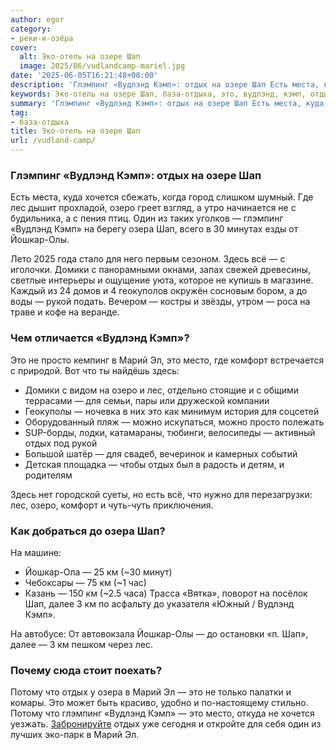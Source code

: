 ```yaml
---
author: egor
category:
- реки-и-озёра
cover:
  alt: Эко-отель на озере Шап
  image: 2025/06/vudlandcamp-mariel.jpg
date: '2025-06-05T16:21:48+00:00'
description: 'Глэмпинг «Вудлэнд Кэмп»: отдых на озере Шап Есть места, куда хочется сбежать, когда город слишком шумный. Где лес дышит прохладой, озеро греет взгляд, а...'
keywords: Эко-отель на озере Шап, база-отдыха, это, вудлэнд, кэмп, отдых, шап, лес, глэмпинг, озеро, озера, йошкар, марий, хочется, олы, вс, домики
summary: 'Глэмпинг «Вудлэнд Кэмп»: отдых на озере Шап Есть места, куда хочется сбежать, когда город слишком шумный. Где лес дышит прохладой, озеро греет взгляд, а...'
tag:
- база-отдыха
title: Эко-отель на озере Шап
url: /vudland-camp/
---
```


### Глэмпинг «Вудлэнд Кэмп»: отдых на озере Шап

Есть места, куда хочется сбежать, когда город слишком шумный. Где лес дышит прохладой, озеро греет взгляд, а утро начинается не с будильника, а с пения птиц. Один из таких уголков — глэмпинг «Вудлэнд Кэмп» на берегу озера Шап, всего в 30 минутах езды от Йошкар-Олы.

Лето 2025 года стало для него первым сезоном. Здесь всё — с иголочки. Домики с панорамными окнами, запах свежей древесины, светлые интерьеры и ощущение уюта, которое не купишь в магазине. Каждый из 24 домов и 4 геокуполов окружён сосновым бором, а до воды — рукой подать. Вечером — костры и звёзды, утром — роса на траве и кофе на веранде.

### Чем отличается «Вудлэнд Кэмп»?

Это не просто кемпинг в Марий Эл, это место, где комфорт встречается с природой.
Вот что ты найдёшь здесь:

- Домики с видом на озеро и лес, отдельно стоящие и с общими террасами — для семьи, пары или дружеской компании
- Геокуполы — ночевка в них это как минимум история для соцсетей
- Оборудованный пляж — можно искупаться, можно просто полежать
- SUP-борды, лодки, катамараны, тюбинги, велосипеды — активный отдых под рукой
- Большой шатёр — для свадеб, вечеринок и камерных событий
- Детская площадка — чтобы отдых был в радость и детям, и родителям

Здесь нет городской суеты, но есть всё, что нужно для перезагрузки: лес, озеро, комфорт и чуть-чуть приключения.

### Как добраться до озера Шап?

На машине:

- Йошкар-Ола — 25 км (~30 минут)
- Чебоксары — 75 км (~1 час)
- Казань — 150 км (~2.5 часа)
  Трасса «Вятка», поворот на посёлок Шап, далее 3 км по асфальту до указателя «Южный / Вудлэнд Кэмп».

На автобусе:
От автовокзала Йошкар-Олы — до остановки «п. Шап», далее — 3 км пешком через лес.

### Почему сюда стоит поехать?

Потому что отдых у озера в Марий Эл — это не только палатки и комары. Это может быть красиво, удобно и по-настоящему стильно. Потому что глэмпинг «Вудлэнд Кэмп» — это место, откуда не хочется уезжать. [Забронируйте](https://vudlandcamp.ru/) отдых уже сегодня и откройте для себя один из лучших эко-парк в Марий Эл.